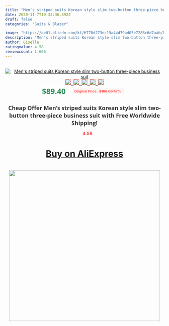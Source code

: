 ```yaml
---
title: "Men's striped suits Korean style slim two-button three-piece business suit"
date: 2020-11-7T10:33:36.892Z
draft: false
categories: "Suits & Blazer"

image: "https://ae01.alicdn.com/kf/H770d273ec19a44d79ad05e7286c6d7aab/Men-s-striped-suits-Korean-style-slim-two-button-three-piece-business-suit.jpg"
description: "Men's striped suits Korean style slim two-button three-piece business suit"
author: Giselle
ratingvalue: 4.58
reviewcount: 1.666
---
```

<br>
<div style="text-align: center;">
<a href="https://s.click.aliexpress.com/e/_AaJCE1" target="_blank" rel="nofollow noopener noreferrer"><img alt="Men's striped suits Korean style slim two-button three-piece business suit" class="magnifier-image" src="https://ae01.alicdn.com/kf/H770d273ec19a44d79ad05e7286c6d7aab/Men-s-striped-suits-Korean-style-slim-two-button-three-piece-business-suit.jpg_640x640.jpg">
<br>
<img style="border:1px solid salmon" src="https://ae01.alicdn.com/kf/H770d273ec19a44d79ad05e7286c6d7aab/Men-s-striped-suits-Korean-style-slim-two-button-three-piece-business-suit.jpg_120x120.jpg">&nbsp;&nbsp;<img style="border:1px solid salmon" src="https://ae01.alicdn.com/kf/Hbc217dc2938a4fc7ad066b7dab968b1cx/Men-s-striped-suits-Korean-style-slim-two-button-three-piece-business-suit.jpg_120x120.jpg">&nbsp;&nbsp;<img style="border:1px solid salmon" src="https://ae01.alicdn.com/kf/Hae71dcf9eff14195b0fe7d024fddb05d3/Men-s-striped-suits-Korean-style-slim-two-button-three-piece-business-suit.jpg_120x120.jpg">&nbsp;&nbsp;<img style="border:1px solid salmon" src="https://ae01.alicdn.com/kf/H67b7a34618164fc6a0edd95d037eec52k/Men-s-striped-suits-Korean-style-slim-two-button-three-piece-business-suit.jpg_120x120.jpg">&nbsp;&nbsp;<img style="border:1px solid salmon" src="https://ae01.alicdn.com/kf/Hce1651869c6648f0b45072def592031fT/Men-s-striped-suits-Korean-style-slim-two-button-three-piece-business-suit.jpg_120x120.jpg"></a></div><br0>
<div style="text-align: center;"><span style="background-color: white; border: 0px; box-sizing: border-box; color: seagreen; display: inline-block; font-family: &quot;open sans&quot; , &quot;arial&quot; , &quot;helvetica&quot; , sans-serif , &quot;heiti&quot;; font-size: 24px; font-stretch: inherit; font-weight: 700; line-height: inherit; margin: 0px 10px 0px 0px; padding: 0px; vertical-align: middle;">$89.40 </span>
<span style="background: rgb(255 , 241 , 241); border-radius: 3px; border: 0px; box-sizing: border-box; color: #ff4747; display: inline-block; font-family: inherit; font-size: 12px; font-stretch: inherit; font-style: inherit; font-variant: inherit; font-weight: 600; line-height: inherit; margin: 0px; padding: 2px 5px; transform: scale(0.9); vertical-align: middle;">Original Price : <b style="text-decoration: line-through;">$168.68 </b> 47%&nbsp;&nbsp;</span></div>
<h1 style="color: #333333; display: inline-block; font-family: &quot;open sans&quot; , &quot;arial&quot; , &quot;helvetica&quot; , sans-serif , &quot;heiti&quot;; font-size: 18px; font-stretch: inherit; font-weight: 700; text-align: center;">Cheap Offer Men's striped suits Korean style slim two-button three-piece business suit with Free Worldwide Shipping!</h1>
<div style="color: #ff4747; text-align: center;">
<img src="https://4.bp.blogspot.com/-M0ZcTcb-5uY/XleCXlxnR4I/AAAAAAAAAEc/OrjgMkXV1oMQFaCRZj5HQwOCBcu3w1FegCPcBGAYYCw/s1600/star.png" style="height: 15px;">&nbsp;<b>4.58</b></div>
<div class="button_cont" align="center"><a class="buynow_a" href="https://s.click.aliexpress.com/e/_AaJCE1" target="_blank" rel="nofollow noopener noreferrer"><H1>Buy on AliExpress</H1></a></div><br>
<div class="separator" style="clear: both; text-align: center;">
<img src="https://lh3.googleusercontent.com/-pTy5HemUv9M/XlePHvY0dAI/AAAAAAAAAE4/0nX5iRUoIWY8eMW9Dpxeirr157OZliDIgCLcBGAsYHQ/s1600/badge.gif" width="480">
</div>
